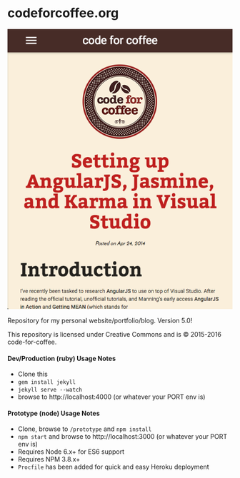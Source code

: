 # codeforcoffee.org

![screenshot](screenshot.png)

Repository for my personal website/portfolio/blog. Version 5.0!

This repository is licensed under Creative Commons and is &copy; 2015-2016 code-for-coffee.

#### Dev/Production (ruby) Usage Notes

- Clone this
- `gem install jekyll`
- `jekyll serve --watch`
- browse to http://localhost:4000 (or whatever your PORT env is)

#### Prototype (node) Usage Notes

- Clone, browse to `/prototype` and `npm install`
- `npm start` and browse to http://localhost:3000 (or whatever your PORT env is)
- Requires Node 6.x+ for ES6 support
- Requires NPM 3.8.x+
- `Procfile` has been added for quick and easy Heroku deployment
